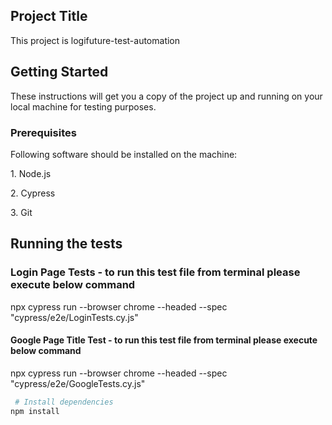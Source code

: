 <h2> Project Title </h2>
This project is logifuture-test-automation


<h2> Getting Started </h2>
These instructions will get you a copy of the project up and running on your local machine for testing purposes.

<h3> Prerequisites </h3>
Following software should be installed on the machine:</n>
<p> </p>
<p> 1. Node.js </p>
<p> 2. Cypress </p>
<p> 3. Git </p>



<h2> Running the tests </h2>

<h3> Login Page Tests - to run this test file from terminal please execute below command </h3>
<p> npx cypress run --browser chrome --headed --spec  "cypress/e2e/LoginTests.cy.js" </p>

<p> </p>


<h4> Google Page Title Test - to run this test file from terminal please execute below command </h4>

npx cypress run --browser chrome --headed --spec  "cypress/e2e/GoogleTests.cy.js"

```bash
 # Install dependencies 
npm install 
```
